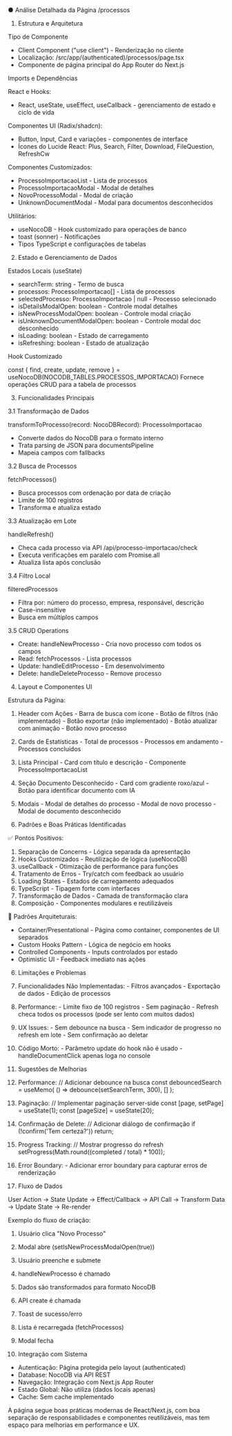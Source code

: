 ● Análise Detalhada da Página /processos

  1. Estrutura e Arquitetura

  Tipo de Componente

  - Client Component ("use client") - Renderização no cliente
  - Localização: /src/app/(authenticated)/processos/page.tsx
  - Componente de página principal do App Router do Next.js

  Imports e Dependências

  React e Hooks:
  - React, useState, useEffect, useCallback - gerenciamento de estado e ciclo de vida

  Componentes UI (Radix/shadcn):
  - Button, Input, Card e variações - componentes de interface
  - Ícones do Lucide React: Plus, Search, Filter, Download, FileQuestion, RefreshCw

  Componentes Customizados:
  - ProcessoImportacaoList - Lista de processos
  - ProcessoImportacaoModal - Modal de detalhes
  - NovoProcessoModal - Modal de criação
  - UnknownDocumentModal - Modal para documentos desconhecidos

  Utilitários:
  - useNocoDB - Hook customizado para operações de banco
  - toast (sonner) - Notificações
  - Tipos TypeScript e configurações de tabelas

  2. Estado e Gerenciamento de Dados

  Estados Locais (useState)

  - searchTerm: string - Termo de busca
  - processos: ProcessoImportacao[] - Lista de processos
  - selectedProcesso: ProcessoImportacao | null - Processo selecionado
  - isDetailsModalOpen: boolean - Controle modal detalhes
  - isNewProcessModalOpen: boolean - Controle modal criação
  - isUnknownDocumentModalOpen: boolean - Controle modal doc desconhecido
  - isLoading: boolean - Estado de carregamento
  - isRefreshing: boolean - Estado de atualização

  Hook Customizado

  const { find, create, update, remove } = useNocoDB(NOCODB_TABLES.PROCESSOS_IMPORTACAO)
  Fornece operações CRUD para a tabela de processos

  3. Funcionalidades Principais

  3.1 Transformação de Dados

  transformToProcesso(record: NocoDBRecord): ProcessoImportacao
  - Converte dados do NocoDB para o formato interno
  - Trata parsing de JSON para documentsPipeline
  - Mapeia campos com fallbacks

  3.2 Busca de Processos

  fetchProcessos()
  - Busca processos com ordenação por data de criação
  - Limite de 100 registros
  - Transforma e atualiza estado

  3.3 Atualização em Lote

  handleRefresh()
  - Checa cada processo via API /api/processo-importacao/check
  - Executa verificações em paralelo com Promise.all
  - Atualiza lista após conclusão

  3.4 Filtro Local

  filteredProcessos
  - Filtra por: número do processo, empresa, responsável, descrição
  - Case-insensitive
  - Busca em múltiplos campos

  3.5 CRUD Operations

  - Create: handleNewProcesso - Cria novo processo com todos os campos
  - Read: fetchProcessos - Lista processos
  - Update: handleEditProcesso - Em desenvolvimento
  - Delete: handleDeleteProcesso - Remove processo

  4. Layout e Componentes UI

  Estrutura da Página:

  1. Header com Ações
    - Barra de busca com ícone
    - Botão de filtros (não implementado)
    - Botão exportar (não implementado)
    - Botão atualizar com animação
    - Botão novo processo
  2. Cards de Estatísticas
    - Total de processos
    - Processos em andamento
    - Processos concluídos
  3. Lista Principal
    - Card com título e descrição
    - Componente ProcessoImportacaoList
  4. Seção Documento Desconhecido
    - Card com gradiente roxo/azul
    - Botão para identificar documento com IA
  5. Modais
    - Modal de detalhes do processo
    - Modal de novo processo
    - Modal de documento desconhecido

  5. Padrões e Boas Práticas Identificadas

  ✅ Pontos Positivos:

  1. Separação de Concerns - Lógica separada da apresentação
  2. Hooks Customizados - Reutilização de lógica (useNocoDB)
  3. useCallback - Otimização de performance para funções
  4. Tratamento de Erros - Try/catch com feedback ao usuário
  5. Loading States - Estados de carregamento adequados
  6. TypeScript - Tipagem forte com interfaces
  7. Transformação de Dados - Camada de transformação clara
  8. Composição - Componentes modulares e reutilizáveis

  🔧 Padrões Arquiteturais:

  - Container/Presentational - Página como container, componentes de UI separados
  - Custom Hooks Pattern - Lógica de negócio em hooks
  - Controlled Components - Inputs controlados por estado
  - Optimistic UI - Feedback imediato nas ações

  6. Limitações e Problemas

  2. Funcionalidades Não Implementadas:
    - Filtros avançados
    - Exportação de dados
    - Edição de processos
  3. Performance:
    - Limite fixo de 100 registros
    - Sem paginação
    - Refresh checa todos os processos (pode ser lento com muitos dados)
  4. UX Issues:
    - Sem debounce na busca
    - Sem indicador de progresso no refresh em lote
    - Sem confirmação ao deletar
  5. Código Morto:
    - Parâmetro update do hook não é usado
    - handleDocumentClick apenas loga no console

  7. Sugestões de Melhorias

  1. Performance:
  // Adicionar debounce na busca
  const debouncedSearch = useMemo(
    () => debounce(setSearchTerm, 300),
    []
  );
  2. Paginação:
  // Implementar paginação server-side
  const [page, setPage] = useState(1);
  const [pageSize] = useState(20);
  3. Confirmação de Delete:
  // Adicionar diálogo de confirmação
  if (!confirm('Tem certeza?')) return;
  4. Progress Tracking:
  // Mostrar progresso do refresh
  setProgress(Math.round((completed / total) * 100));
  5. Error Boundary:
    - Adicionar error boundary para capturar erros de renderização

  8. Fluxo de Dados

  User Action → State Update → Effect/Callback → API Call → Transform Data → Update State → Re-render

  Exemplo do fluxo de criação:
  1. Usuário clica "Novo Processo"
  2. Modal abre (setIsNewProcessModalOpen(true))
  3. Usuário preenche e submete
  4. handleNewProcesso é chamado
  5. Dados são transformados para formato NocoDB
  6. API create é chamada
  7. Toast de sucesso/erro
  8. Lista é recarregada (fetchProcessos)
  9. Modal fecha

  9. Integração com Sistema

  - Autenticação: Página protegida pelo layout (authenticated)
  - Database: NocoDB via API REST
  - Navegação: Integração com Next.js App Router
  - Estado Global: Não utiliza (dados locais apenas)
  - Cache: Sem cache implementado

  A página segue boas práticas modernas de React/Next.js, com boa separação de responsabilidades e componentes reutilizáveis, mas tem espaço para melhorias em performance e UX.
